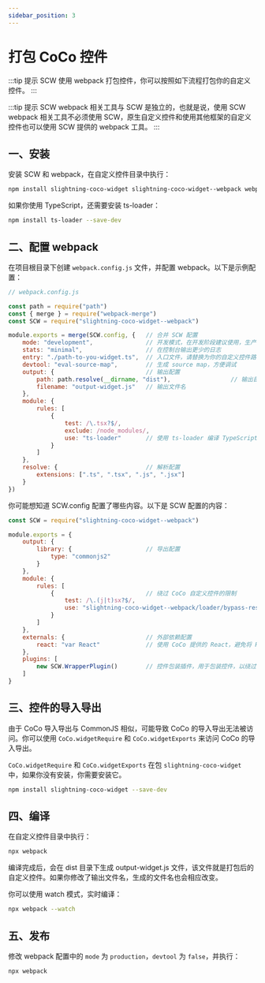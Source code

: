 ```yaml
---
sidebar_position: 3
---
```


# 打包 CoCo 控件


:::tip 提示
SCW 使用 webpack 打包控件，你可以按照如下流程打包你的自定义控件。
:::

:::tip 提示
SCW webpack 相关工具与 SCW 是独立的，也就是说，使用 SCW webpack 相关工具不必须使用 SCW，原生自定义控件和使用其他框架的自定义控件也可以使用 SCW 提供的 webpack 工具。
:::

## 一、安装

安装 SCW 和 webpack，在自定义控件目录中执行：

```sh
npm install slightning-coco-widget slightning-coco-widget--webpack webpack webpack-cli --save-dev
```

如果你使用 TypeScript，还需要安装 ts-loader：

```sh
npm install ts-loader --save-dev
```

## 二、配置 webpack

在项目根目录下创建 `webpack.config.js` 文件，并配置 webpack。以下是示例配置：

```javascript
// webpack.config.js

const path = require("path")
const { merge } = require("webpack-merge")
const SCW = require("slightning-coco-widget--webpack")

module.exports = merge(SCW.config, {   // 合并 SCW 配置
    mode: "development",               // 开发模式，在开发阶段建议使用，生产模式请改为 "production"
    stats: "minimal",                  // 在控制台输出更少的日志
    entry: "./path-to-you-widget.ts",  // 入口文件，请替换为你的自定义控件路径
    devtool: "eval-source-map",        // 生成 source map，方便调试
    output: {                          // 输出配置
        path: path.resolve(__dirname, "dist"),                 // 输出目录
        filename: "output-widget.js"   // 输出文件名
    },
    module: {
        rules: [
            {
                test: /\.tsx?$/,
                exclude: /node_modules/,
                use: "ts-loader"       // 使用 ts-loader 编译 TypeScript 文件，如果使用 JavaScript 则不需要
            }
        ]
    },
    resolve: {                         // 解析配置
        extensions: [".ts", ".tsx", ".js", ".jsx"]
    }
})
```

你可能想知道 SCW.config 配置了哪些内容。以下是 SCW 配置的内容：

```javascript
const SCW = require("slightning-coco-widget--webpack")

module.exports = {
    output: {
        library: {                     // 导出配置
            type: "commonjs2"
        }
    },
    module: {
        rules: [
            {                          // 绕过 CoCo 自定义控件的限制
                test: /\.(j|t)sx?$/,
                use: "slightning-coco-widget--webpack/loader/bypass-restrictions-loader",
            }
        ]
    },
    externals: {                       // 外部依赖配置
        react: "var React"             // 使用 CoCo 提供的 React，避免将 React 打包进自定义控件
    },
    plugins: [
        new SCW.WrapperPlugin()        // 控件包装插件，用于包装控件，以绕过一些限制，并防止 CoCo 吞错误信息
    ]
}
```

## 三、控件的导入导出

由于 CoCo 导入导出与 CommonJS 相似，可能导致 CoCo 的导入导出无法被访问。你可以使用 `CoCo.widgetRequire` 和 `CoCo.widgetExports` 来访问 CoCo 的导入导出。

`CoCo.widgetRequire` 和 `CoCo.widgetExports` 在包 `slightning-coco-widget` 中，如果你没有安装，你需要安装它。

```sh
npm install slightning-coco-widget --save-dev
```

## 四、编译

在自定义控件目录中执行：

```sh
npx webpack
```

编译完成后，会在 dist 目录下生成 output-widget.js 文件，该文件就是打包后的自定义控件。如果你修改了输出文件名，生成的文件名也会相应改变。

你可以使用 watch 模式，实时编译：

```sh
npx webpack --watch
```

## 五、发布

修改 webpack 配置中的 `mode` 为 `production`，`devtool` 为 `false`，并执行：

```sh
npx webpack
```
